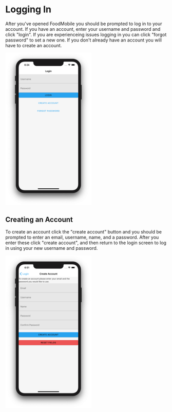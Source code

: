 # Logging In 

After you've opened FoodMobile you should be prompted to log in to your account. If you have an account, enter your username and password and click "login". If you are experienceing issues logging in you can click "forgot password" to set a new one. If you don't already have an account you will have to create an account. 

<img src="https://raw.githubusercontent.com/FoodMobile/Docs/master/docs/user_docs_images/login.PNG" heigth="475" width="267.5">

## Creating an Account
To create an account click the "create account" button and you should be prompted to enter an email, username, name, and a password. After you enter these click "create account", and then return to the login screen to log in using your new username and password. 

<img src="https://raw.githubusercontent.com/FoodMobile/Docs/master/docs/user_docs_images/create_account.png" heigth="475" width="267.5">
